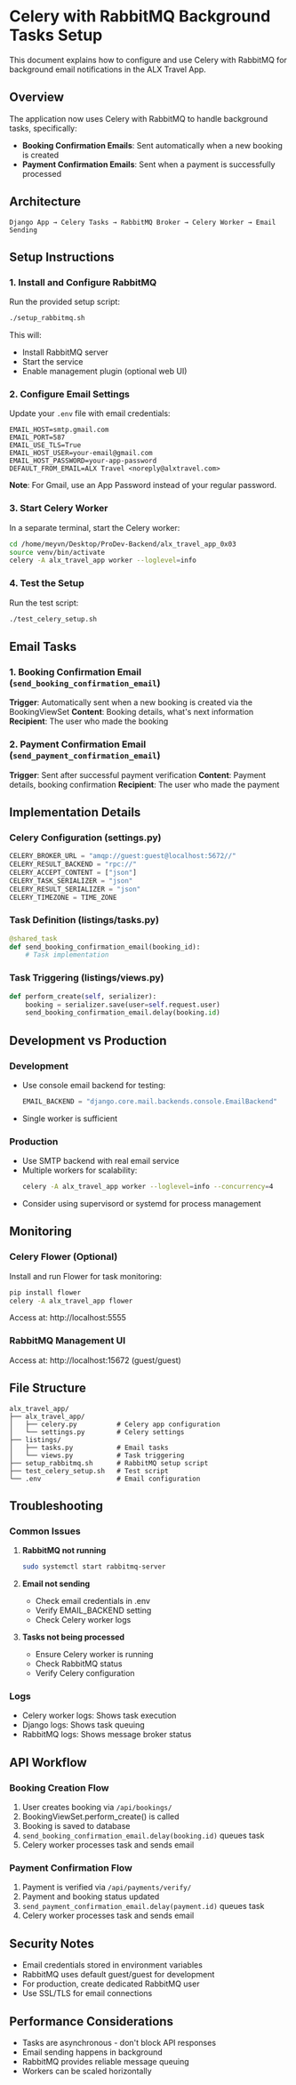 # Celery with RabbitMQ Background Tasks Setup

This document explains how to configure and use Celery with RabbitMQ for background email notifications in the ALX Travel App.

## Overview

The application now uses Celery with RabbitMQ to handle background tasks, specifically:

- **Booking Confirmation Emails**: Sent automatically when a new booking is created
- **Payment Confirmation Emails**: Sent when a payment is successfully processed

## Architecture

```
Django App → Celery Tasks → RabbitMQ Broker → Celery Worker → Email Sending
```

## Setup Instructions

### 1. Install and Configure RabbitMQ

Run the provided setup script:

```bash
./setup_rabbitmq.sh
```

This will:

- Install RabbitMQ server
- Start the service
- Enable management plugin (optional web UI)

### 2. Configure Email Settings

Update your `.env` file with email credentials:

```env
EMAIL_HOST=smtp.gmail.com
EMAIL_PORT=587
EMAIL_USE_TLS=True
EMAIL_HOST_USER=your-email@gmail.com
EMAIL_HOST_PASSWORD=your-app-password
DEFAULT_FROM_EMAIL=ALX Travel <noreply@alxtravel.com>
```

**Note**: For Gmail, use an App Password instead of your regular password.

### 3. Start Celery Worker

In a separate terminal, start the Celery worker:

```bash
cd /home/meyvn/Desktop/ProDev-Backend/alx_travel_app_0x03
source venv/bin/activate
celery -A alx_travel_app worker --loglevel=info
```

### 4. Test the Setup

Run the test script:

```bash
./test_celery_setup.sh
```

## Email Tasks

### 1. Booking Confirmation Email (`send_booking_confirmation_email`)

**Trigger**: Automatically sent when a new booking is created via the BookingViewSet
**Content**: Booking details, what's next information
**Recipient**: The user who made the booking

### 2. Payment Confirmation Email (`send_payment_confirmation_email`)

**Trigger**: Sent after successful payment verification
**Content**: Payment details, booking confirmation
**Recipient**: The user who made the payment

## Implementation Details

### Celery Configuration (settings.py)

```python
CELERY_BROKER_URL = "amqp://guest:guest@localhost:5672//"
CELERY_RESULT_BACKEND = "rpc://"
CELERY_ACCEPT_CONTENT = ["json"]
CELERY_TASK_SERIALIZER = "json"
CELERY_RESULT_SERIALIZER = "json"
CELERY_TIMEZONE = TIME_ZONE
```

### Task Definition (listings/tasks.py)

```python
@shared_task
def send_booking_confirmation_email(booking_id):
    # Task implementation
```

### Task Triggering (listings/views.py)

```python
def perform_create(self, serializer):
    booking = serializer.save(user=self.request.user)
    send_booking_confirmation_email.delay(booking.id)
```

## Development vs Production

### Development

- Use console email backend for testing:
  ```python
  EMAIL_BACKEND = "django.core.mail.backends.console.EmailBackend"
  ```
- Single worker is sufficient

### Production

- Use SMTP backend with real email service
- Multiple workers for scalability:
  ```bash
  celery -A alx_travel_app worker --loglevel=info --concurrency=4
  ```
- Consider using supervisord or systemd for process management

## Monitoring

### Celery Flower (Optional)

Install and run Flower for task monitoring:

```bash
pip install flower
celery -A alx_travel_app flower
```

Access at: http://localhost:5555

### RabbitMQ Management UI

Access at: http://localhost:15672 (guest/guest)

## File Structure

```
alx_travel_app/
├── alx_travel_app/
│   ├── celery.py          # Celery app configuration
│   └── settings.py        # Celery settings
├── listings/
│   ├── tasks.py           # Email tasks
│   └── views.py           # Task triggering
├── setup_rabbitmq.sh      # RabbitMQ setup script
├── test_celery_setup.sh   # Test script
└── .env                   # Email configuration
```

## Troubleshooting

### Common Issues

1. **RabbitMQ not running**

   ```bash
   sudo systemctl start rabbitmq-server
   ```

2. **Email not sending**

   - Check email credentials in .env
   - Verify EMAIL_BACKEND setting
   - Check Celery worker logs

3. **Tasks not being processed**
   - Ensure Celery worker is running
   - Check RabbitMQ status
   - Verify Celery configuration

### Logs

- Celery worker logs: Shows task execution
- Django logs: Shows task queuing
- RabbitMQ logs: Shows message broker status

## API Workflow

### Booking Creation Flow

1. User creates booking via `/api/bookings/`
2. BookingViewSet.perform_create() is called
3. Booking is saved to database
4. `send_booking_confirmation_email.delay(booking.id)` queues task
5. Celery worker processes task and sends email

### Payment Confirmation Flow

1. Payment is verified via `/api/payments/verify/`
2. Payment and booking status updated
3. `send_payment_confirmation_email.delay(payment.id)` queues task
4. Celery worker processes task and sends email

## Security Notes

- Email credentials stored in environment variables
- RabbitMQ uses default guest/guest for development
- For production, create dedicated RabbitMQ user
- Use SSL/TLS for email connections

## Performance Considerations

- Tasks are asynchronous - don't block API responses
- Email sending happens in background
- RabbitMQ provides reliable message queuing
- Workers can be scaled horizontally
